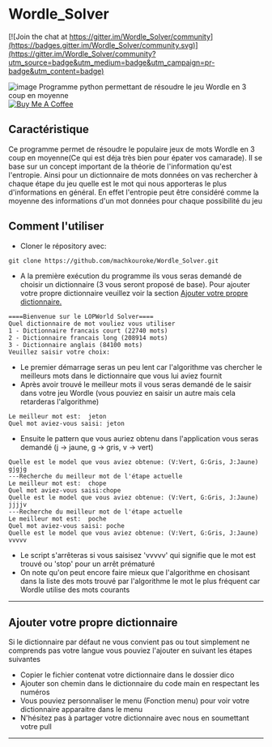 Wordle_Solver
============

[![Join the chat at https://gitter.im/Wordle_Solver/community](https://badges.gitter.im/Wordle_Solver/community.svg)](https://gitter.im/Wordle_Solver/community?utm_source=badge&utm_medium=badge&utm_campaign=pr-badge&utm_content=badge)

![image](https://user-images.githubusercontent.com/40785379/177575641-7b45a827-011a-4ad4-8f53-df4c2a8bdf37.png)
Programme python permettant de résoudre le jeu Wordle en 3 coup en moyenne <br>
<a href="https://buymeacoffee.com/machkouroke" target="_blank"><img src="https://www.buymeacoffee.com/assets/img/custom_images/orange_img.png" alt="Buy Me A Coffee" style="height: auto !important;width: auto !important;" ></a>


## Caractéristique
Ce programme permet de résoudre le populaire jeux de mots Wordle en 3 coup en moyenne(Ce qui est déja très bien pour épater vos camarade). 
Il se base sur un concept important de la théorie de l'information qu'est l'entropie. Ainsi pour un dictionnaire de mots données on vas rechercher à chaque étape du jeu quelle est le mot qui nous apporteras le plus d'informations en général. En effet l'entropie peut être considéré comme la moyenne des informations d'un mot données pour chaque possibilité du jeu


## Comment l'utiliser
- Cloner le répository avec:
```
git clone https://github.com/machkouroke/Wordle_Solver.git
```
- A la première exécution du programme ils vous seras demandé de choisir un dictionnaire (3 vous seront proposé de base). Pour ajouter votre propre dictionnaire veuillez voir la section <a href='#add_dico'>Ajouter votre propre dictionnaire.</a>
```
====Bienvenue sur le LOPWorld Solver====
Quel dictionnaire de mot vouliez vous utiliser
1 - Dictionnaire francais court (22740 mots)
2 - Dictionnaire francais long (208914 mots)
3 - Dictionnaire anglais (84100 mots)
Veuillez saisir votre choix:
```
- Le premier démarrage seras un peu lent car l'algorithme vas chercher le meilleurs mots dans le dictionnaire que vous lui aviez fournit 
- Après avoir trouvé le meilleur mots il vous seras demandé de le saisir dans votre jeu Wordle (vous pouviez en saisir un autre mais cela retarderas l'algorithme)
```
Le meilleur mot est:  jeton
Quel mot aviez-vous saisi: jeton
```
- Ensuite le pattern que vous auriez obtenu dans l'application vous seras demandé (j -> jaune, g -> gris, v -> vert)
```
Quelle est le model que vous aviez obtenue: (V:Vert, G:Gris, J:Jaune) gjgjg
---Recherche du meilleur mot de l'étape actuelle
Le meilleur mot est:  chope
Quel mot aviez-vous saisi:chope
Quelle est le model que vous aviez obtenue: (V:Vert, G:Gris, J:Jaune) jjjjv
---Recherche du meilleur mot de l'étape actuelle
Le meilleur mot est:  poche
Quel mot aviez-vous saisi: poche
Quelle est le model que vous aviez obtenue: (V:Vert, G:Gris, J:Jaune) vvvvv
```
- Le script s'arrêteras si vous saisisez 'vvvvv' qui signifie que le mot est trouvé ou 'stop' pour un arrêt prématuré
- On note qu'on peut encore faire mieux que l'algorithme en chosisant dans la liste des mots trouvé par l'algorithme le mot le plus fréquent car Wordle utilise des mots courants

---

## <span id="add_dico"> Ajouter votre propre dictionnaire <span>

Si le dictionnaire par défaut ne vous convient pas ou tout simplement ne comprends pas votre langue vous pouviez l'ajouter en suivant les étapes suivantes
- Copier le fichier contenat votre dictionnaire dans le dossier dico
- Ajouter son chemin dans le dictionnaire du code main en respectant les numéros
- Vous pouviez personnaliser le menu (Fonction menu) pour voir votre dictionnaire apparaitre dans le menu
- N'hésitez pas à partager votre dictionnaire avec nous en soumettant votre pull

---


